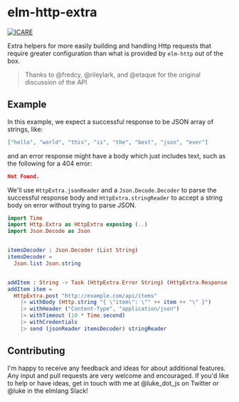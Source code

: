 # elm-http-extra

[![ICARE](https://icarebadge.com/ICARE-white.png)](https://icarebadge.com)

Extra helpers for more easily building and handling Http requests that require
greater configuration than what is provided by `elm-http` out of the box.


> Thanks to @fredcy, @rileylark, and @etaque for the original discussion of the
  API

## Example

In this example, we expect a successful response to be JSON array of strings,
like:

```json
["hello", "world", "this", "is", "the", "best", "json", "ever"]
```

and an error response might have a body which just includes text, such as the
following for a 404 error:

```json
Not Found.
```

We'll use `HttpExtra.jsonReader` and a `Json.Decode.Decoder` to parse the
successful response body and `HttpExtra.stringReader` to accept a string
body on error without trying to parse JSON.

```elm
import Time
import Http.Extra as HttpExtra exposing (..)
import Json.Decode as Json


itemsDecoder : Json.Decoder (List String)
itemsDecoder =
  Json.list Json.string


addItem : String -> Task (HttpExtra.Error String) (HttpExtra.Response (List String))
addItem item =
  HttpExtra.post "http://example.com/api/items"
    |> withBody (Http.string "{ \"item\": \"" ++ item ++ "\" }")
    |> withHeader ("Content-Type", "application/json")
    |> withTimeout (10 * Time.second)
    |> withCredentials
    |> send (jsonReader itemsDecoder) stringReader
```

## Contributing

 I'm happy to receive any feedback and ideas for about additional features. Any
input and pull requests are very welcome and encouraged. If you'd like to help
or have ideas, get in touch with me at @luke_dot_js on Twitter or @luke in the
elmlang Slack!

